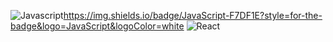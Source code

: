 
![Javascript](https://img.shields.io/badge/JavaScript-F7DF1E?style=for-the-badge&logo=JavaScript&logoColor=white)https://img.shields.io/badge/JavaScript-F7DF1E?style=for-the-badge&logo=JavaScript&logoColor=white
![React](https://img.shields.io/badge/React-20232A?style=for-the-badge&logo=react&logoColor=61DAFB)
